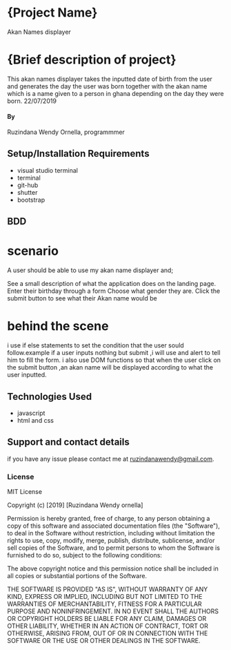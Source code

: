 # {Project Name}
Akan Names displayer
# {Brief description of project}
This akan names displayer takes the inputted date of birth from the user and generates the day the user was born together with the akan name which is a name given to a person in ghana depending on the day they were born.
22/07/2019
#### By 
Ruzindana Wendy Ornella,
programmmer

## Setup/Installation Requirements
* visual studio terminal
* terminal
* git-hub
* shutter
* bootstrap
## BDD
# scenario 
 A  user should be able to use my akan name displayer and;

See a  small description of what the application does on the landing page.
Enter their birthday through a form 
Choose what gender they are.
Click the submit button to see what their Akan name would be
# behind the scene
i use if else statements to set the condition that the user sould follow.example if a user inputs nothing but submit ,i will use and alert to tell him to fill the form.
i also use DOM functions so that when the user click on the submit button ,an akan name will be displayed according to what the user inputted.





## Technologies Used
* javascript
* html and css
## Support and contact details
if you have any issue please contact me at ruzindanawendy@gmail.com.
### License
MIT License

Copyright (c) [2019] [Ruzindana Wendy ornella]

Permission is hereby granted, free of charge, to any person obtaining a copy
of this software and associated documentation files (the "Software"), to deal
in the Software without restriction, including without limitation the rights
to use, copy, modify, merge, publish, distribute, sublicense, and/or sell
copies of the Software, and to permit persons to whom the Software is
furnished to do so, subject to the following conditions:

The above copyright notice and this permission notice shall be included in all
copies or substantial portions of the Software.

THE SOFTWARE IS PROVIDED "AS IS", WITHOUT WARRANTY OF ANY KIND, EXPRESS OR
IMPLIED, INCLUDING BUT NOT LIMITED TO THE WARRANTIES OF MERCHANTABILITY,
FITNESS FOR A PARTICULAR PURPOSE AND NONINFRINGEMENT. IN NO EVENT SHALL THE
AUTHORS OR COPYRIGHT HOLDERS BE LIABLE FOR ANY CLAIM, DAMAGES OR OTHER
LIABILITY, WHETHER IN AN ACTION OF CONTRACT, TORT OR OTHERWISE, ARISING FROM,
OUT OF OR IN CONNECTION WITH THE SOFTWARE OR THE USE OR OTHER DEALINGS IN THE
SOFTWARE.
